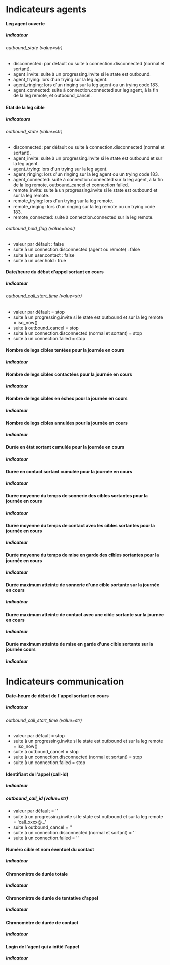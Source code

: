 Indicateurs agents
=================
#### Leg agent ouverte
##### Indicateur
###### outbound_state (value=str)
- disconnected: par défault ou suite à connection.disconnected (normal et sortant).
- agent_invite: suite à un progressing.invite si le state est outbound.
- agent_trying: lors d'un trying sur la leg agent.
- agent_ringing: lors d'un ringing sur la leg agent ou un trying code 183.
- agent_connected: suite à connection.connected sur leg agent, à la fin de la leg remote, et outbound_cancel.

#### Etat de la leg cible
##### Indicateurs
###### outbound_state (value=str)
- disconnected: par défault ou suite à connection.disconnected (normal et sortant).
- agent_invite: suite à un progressing.invite si le state est outbound et sur la leg agent.
- agent_trying: lors d'un trying sur la leg agent.
- agent_ringing: lors d'un ringing sur la leg agent ou un trying code 183.
- agent_connected: suite à connection.connected sur la leg agent, à la fin de la leg remote, outbound_cancel et connection failed.
- remote_invite: suite à un progressing.invite si le state est outbound et sur la leg remote.
- remote_trying: lors d'un trying sur la leg remote.
- remote_ringing: lors d'un ringing sur la leg remote ou un trying code 183.
- remote_connected: suite à connection.connected sur la leg remote.

###### outbound_hold_flag (value=bool)
- valeur par défault : false
- suite à un connection.disconnected (agent ou remote) : false
- suite à un user.contact : false
- suite à un user.hold : true

#### Date/heure du début d'appel sortant en cours
##### Indicateur
###### outbound_call_start_time (value=str)
- valeur par défault = stop
- suite à un progressing.invite si le state est outbound et sur la leg remote = iso_now()
- suite à outbound_cancel = stop
- suite à un connection.disconnected (normal et sortant) = stop
- suite à un connection.failed = stop

#### Nombre de legs cibles tentées pour la journée en cours
##### Indicateur

#### Nombre de legs cibles contactées pour la journée en cours
##### Indicateur

#### Nombre de legs cibles en échec pour la journée en cours
##### Indicateur

#### Nombre de legs cibles annulées pour la journée en cours
##### Indicateur

#### Durée en état sortant cumulée pour la journée en cours
##### Indicateur

#### Durée en contact sortant cumulée pour la journée en cours
##### Indicateur

#### Durée moyenne du temps de sonnerie des cibles sortantes pour la journée en cours
##### Indicateur

#### Durée moyenne du temps de contact avec les cibles sortantes pour la journée en cours
##### Indicateur

#### Durée moyenne du temps de mise en garde des cibles sortantes pour la journée en cours
##### Indicateur

#### Durée maximum atteinte de sonnerie d'une cible sortante sur la journée en cours
##### Indicateur

#### Durée maximum atteinte de contact avec une cible sortante sur la journée en cours
##### Indicateur

#### Durée maximum atteinte de mise en garde d'une cible sortante sur la journée cours
##### Indicateur

Indicateurs communication
=================

#### Date-heure de début de l'appel sortant en cours
##### Indicateur
###### outbound_call_start_time (value=str)
- valeur par défault = stop
- suite à un progressing.invite si le state est outbound et sur la leg remote = iso_now()
- suite à outbound_cancel = stop
- suite à un connection.disconnected (normal et sortant) = stop
- suite à un connection.failed = stop

#### Identifiant de l'appel (call-id)
##### Indicateur
##### outbound_call_id (value=str)
- valeur par défault = ''
- suite à un progressing.invite si le state est outbound et sur la leg remote = 'call_xxxx@...'
- suite à outbound_cancel = ''
- suite à un connection.disconnected (normal et sortant) = ''
- suite à un connection.failed = ''

#### Numéro cible et nom éventuel du contact
##### Indicateur

#### Chronomètre de durée totale
##### Indicateur

#### Chronomètre de durée de tentative d'appel
##### Indicateur

#### Chronomètre de durée de contact
##### Indicateur

#### Login de l'agent qui a initié l'appel
##### Indicateur